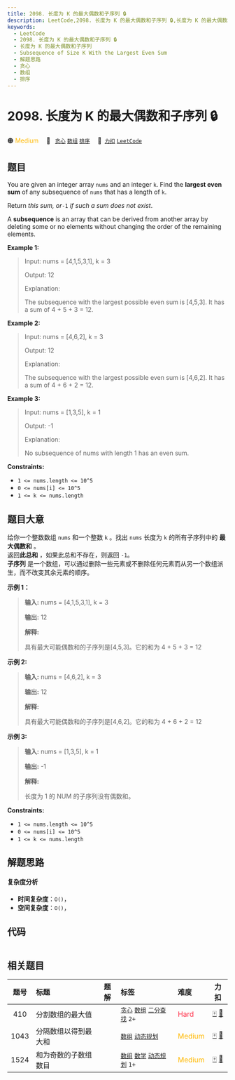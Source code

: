 ```yaml
---
title: 2098. 长度为 K 的最大偶数和子序列 🔒
description: LeetCode,2098. 长度为 K 的最大偶数和子序列 🔒,长度为 K 的最大偶数和子序列,Subsequence of Size K With the Largest Even Sum,解题思路,贪心,数组,排序
keywords:
  - LeetCode
  - 2098. 长度为 K 的最大偶数和子序列 🔒
  - 长度为 K 的最大偶数和子序列
  - Subsequence of Size K With the Largest Even Sum
  - 解题思路
  - 贪心
  - 数组
  - 排序
---
```


# 2098. 长度为 K 的最大偶数和子序列 🔒

🟠 <font color=#ffb800>Medium</font>&emsp; 🔖&ensp; [`贪心`](/tag/greedy.md) [`数组`](/tag/array.md) [`排序`](/tag/sorting.md)&emsp; 🔗&ensp;[`力扣`](https://leetcode.cn/problems/subsequence-of-size-k-with-the-largest-even-sum) [`LeetCode`](https://leetcode.com/problems/subsequence-of-size-k-with-the-largest-even-sum)

## 题目

You are given an integer array `nums` and an integer `k`. Find the **largest
even sum** of any subsequence of `nums` that has a length of `k`.

Return _this sum, or_`-1` _if such a sum does not exist_.

A **subsequence** is an array that can be derived from another array by
deleting some or no elements without changing the order of the remaining
elements.



**Example 1:**

> Input: nums = [4,1,5,3,1], k = 3
> 
> Output: 12
> 
> Explanation:
> 
> The subsequence with the largest possible even sum is [4,5,3]. It has a sum of 4 + 5 + 3 = 12.

**Example 2:**

> Input: nums = [4,6,2], k = 3
> 
> Output: 12
> 
> Explanation:
> 
> The subsequence with the largest possible even sum is [4,6,2]. It has a sum of 4 + 6 + 2 = 12.

**Example 3:**

> Input: nums = [1,3,5], k = 1
> 
> Output: -1
> 
> Explanation:
> 
> No subsequence of nums with length 1 has an even sum.

**Constraints:**

  * `1 <= nums.length <= 10^5`
  * `0 <= nums[i] <= 10^5`
  * `1 <= k <= nums.length`


## 题目大意

给你一个整数数组 `nums` 和一个整数 `k` 。找出 `nums` 长度为 `k` 的所有子序列中的 **最大偶数和** 。  
返回**此总和** ，如果此总和不存在，则返回 `-1`。  
**子序列** 是一个数组，可以通过删除一些元素或不删除任何元素而从另一个数组派生，而不改变其余元素的顺序。



**示例 1：**

> 
> 
> 
> 
> 
> **输入:** nums = [4,1,5,3,1], k = 3
> 
> **输出:** 12
> 
> **解释:**
> 
> 具有最大可能偶数和的子序列是[4,5,3]。它的和为 4 + 5 + 3 = 12
> 
> 

**示例 2:**

> 
> 
> 
> 
> 
> **输入:** nums = [4,6,2], k = 3
> 
> **输出:** 12
> 
> **解释:**
> 
> 具有最大可能偶数和的子序列是[4,6,2]。它的和为 4 + 6 + 2 = 12
> 
> 

**示例 3:**

> 
> 
> 
> 
> 
> **输入:** nums = [1,3,5], k = 1
> 
> **输出:** -1
> 
> **解释:**
> 
> 长度为 1 的 NUM 的子序列没有偶数和。

**Constraints:**

  * `1 <= nums.length <= 10^5`
  * `0 <= nums[i] <= 10^5`
  * `1 <= k <= nums.length`


## 解题思路

#### 复杂度分析

- **时间复杂度**：`O()`，
- **空间复杂度**：`O()`，

## 代码

```javascript

```

## 相关题目

<!-- prettier-ignore -->
| 题号 | 标题 | 题解 | 标签 | 难度 | 力扣 |
| :------: | :------ | :------: | :------ | :------ | :------: |
| 410 | 分割数组的最大值 |  |  [`贪心`](/tag/greedy.md) [`数组`](/tag/array.md) [`二分查找`](/tag/binary-search.md) `2+` | <font color=#ff334b>Hard</font> | [🀄️](https://leetcode.cn/problems/split-array-largest-sum) [🔗](https://leetcode.com/problems/split-array-largest-sum) |
| 1043 | 分隔数组以得到最大和 |  |  [`数组`](/tag/array.md) [`动态规划`](/tag/dynamic-programming.md) | <font color=#ffb800>Medium</font> | [🀄️](https://leetcode.cn/problems/partition-array-for-maximum-sum) [🔗](https://leetcode.com/problems/partition-array-for-maximum-sum) |
| 1524 | 和为奇数的子数组数目 |  |  [`数组`](/tag/array.md) [`数学`](/tag/math.md) [`动态规划`](/tag/dynamic-programming.md) `1+` | <font color=#ffb800>Medium</font> | [🀄️](https://leetcode.cn/problems/number-of-sub-arrays-with-odd-sum) [🔗](https://leetcode.com/problems/number-of-sub-arrays-with-odd-sum) |